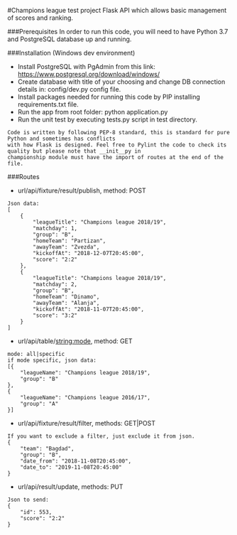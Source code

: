 #Champions league test project
Flask API which allows basic management of scores and ranking.

###Prerequisites
In order to run this code, you will need to have Python 3.7 and PostgreSQL database up and running.

###Installation (Windows dev environment)
* Install PostgreSQL with PgAdmin from this link: https://www.postgresql.org/download/windows/
* Create database with title of your choosing and change DB connection details in: config/dev.py config file.
* Install packages needed for running this code by PIP installing requirements.txt file.
* Run the app from root folder: python application.py
* Run the unit test by executing tests.py script in test directory.

```
Code is written by following PEP-8 standard, this is standard for pure Python and sometimes has conflicts
with how Flask is designed. Feel free to Pylint the code to check its quality but please note that __init__py in
championship module must have the import of routes at the end of the file.
```

###Routes
* url/api/fixture/result/publish, method: POST
```
Json data:
[
    {
        "leagueTitle": "Champions league 2018/19",
        "matchday": 1,
        "group": "B",
        "homeTeam": "Partizan",
        "awayTeam": "Zvezda",
        "kickoffAt": "2018-12-07T20:45:00",
        "score": "2:2"
    },
    {
        "leagueTitle": "Champions league 2018/19",
        "matchday": 2,
        "group": "B",
        "homeTeam": "Dinamo",
        "awayTeam": "Alanja",
        "kickoffAt": "2018-11-07T20:45:00",
        "score": "3:2"
    }
]
```

* url/api/table/<string:mode>, method: GET
```
mode: all|specific
if mode specific, json data:
[{
    "leagueName": "Champions league 2018/19",
    "group": "B"
},
{
    "leagueName": "Champions league 2016/17",
    "group": "A"
}]

```

* url/api/fixture/result/filter, methods: GET|POST
```
If you want to exclude a filter, just exclude it from json.
{
    "team": "Bagdad",
    "group": "B",
    "date_from": "2018-11-08T20:45:00",
    "date_to": "2019-11-08T20:45:00"
}
```

* url/api/result/update, methods: PUT
```
Json to send:
{
    "id": 553,
    "score": "2:2"
}
```
